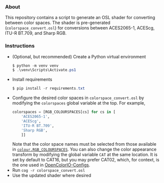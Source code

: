 ### About
This repository contains a script to generate an OSL shader for converting between color spaces. The shader is pre-generated (`colorspace_convert.osl`) for conversions between ACES2065-1, ACEScg, ITU-R BT.709, and Sharp RGB.

### Instructions
- (Optional, but recommended) Create a Python virtual environment
    ```powershell
    $ python -m venv venv
    $ .\venv\Scripts\Activate.ps1
    ```
- Install requirements
    ```powershell
    $ pip install -r requirements.txt
    ```
- Configure the desired color spaces in `colorspace_convert.osl` by modifying the `colorspaces` global variable at the top. For example,
    ```python
    colorspaces = [RGB_COLOURSPACES[cs] for cs in [
        'ACES2065-1',
        'ACEScg',
        'ITU-R BT.709',
        'Sharp RGB',
        ]]
    ```
    Note that the color space names must be selected from those available in [`colour.RGB_COLOURSPACES`](https://colour.readthedocs.io/en/latest/generated/colour.RGB_COLOURSPACES.html).
    You can also change the color appearance transform by modifying the global variable `CAT` at the same location. It is set by default to CAT16, but you may prefer CAT02, which, for context, is the one used in [OpenColorIO-Configs](https://github.com/colour-science/OpenColorIO-Configs).
- Run `cog -r colorspace_convert.osl`
- Use the updated shader where desired
